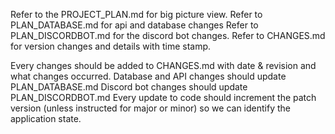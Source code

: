 Refer to the PROJECT_PLAN.md for big picture view.
Refer to PLAN_DATABASE.md for api and database changes
Refer to PLAN_DISCORDBOT.md for the discord bot changes.
Refer to CHANGES.md for version changes and details with time stamp.

Every changes should be added to CHANGES.md with date & revision and what changes occurred.
Database and API changes should update PLAN_DATABASE.md
Discord bot changes should update PLAN_DISCORDBOT.md
Every update to code should increment the patch version (unless instructed for major or minor) so we can identify the application state.